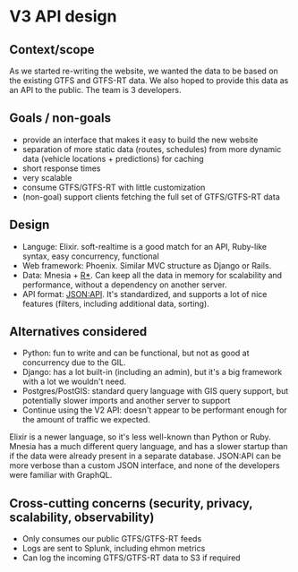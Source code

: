 # V3 API design

## Context/scope

As we started re-writing the website, we wanted the data to be based on the existing GTFS and GTFS-RT data. We also hoped to provide this data as an API to the public. The team is 3 developers.

## Goals / non-goals

- provide an interface that makes it easy to build the new website
- separation of more static data (routes, schedules) from more dynamic data (vehicle locations + predictions) for caching
- short response times
- very scalable
- consume GTFS/GTFS-RT with little customization
- (non-goal) support clients fetching the full set of GTFS/GTFS-RT data

## Design

- Languge: Elixir. soft-realtime is a good match for an API, Ruby-like syntax, easy concurrency, functional
- Web framework: Phoenix. Similar MVC structure as Django or Rails.
- Data: Mnesia + [R*][erl-rstar]. Can keep all the data in memory for scalability and performance, without a dependency on another server.
- API format: [JSON:API][json-api]. It's standardized, and supports a lot of nice features (filters, including additional data, sorting).

## Alternatives considered

- Python: fun to write and can be functional, but not as good at concurrency due to the GIL.
- Django: has a lot built-in (including an admin), but it's a big framework with a lot we wouldn't need.
- Postgres/PostGIS: standard query language with GIS query support, but potentially slower imports and another server to support
- Continue using the V2 API: doesn't appear to be performant enough for the amount of traffic we expected.

Elixir is a newer language, so it's less well-known than Python or Ruby. Mnesia has a much different query language, and has a slower startup than if the data were already present in a separate database. JSON:API can be more verbose than a custom JSON interface, and none of the developers were familiar with GraphQL.

## Cross-cutting concerns (security, privacy, scalability, observability)

- Only consumes our public GTFS/GTFS-RT feeds
- Logs are sent to Splunk, including ehmon metrics
- Can log the incoming GTFS/GTFS-RT data to S3 if required

[erl-rstar]: https://github.com/armon/erl-rstar
[json-api]: https://jsonapi.org/
